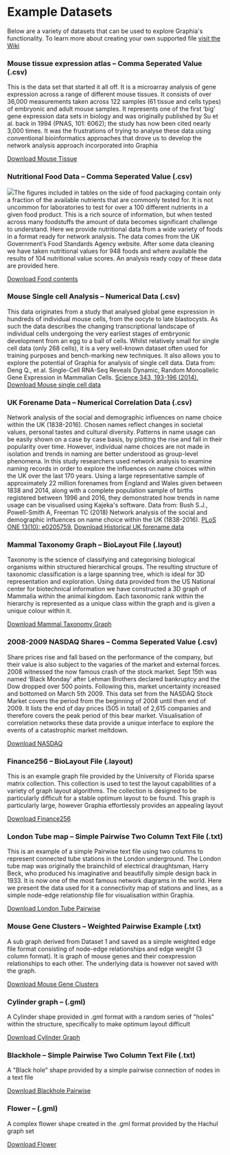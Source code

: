 Example Datasets
================

Below are a variety of datasets that can be used to explore Graphia's functionality. To learn more about creating your own supported file [visit the Wiki](https://kajeka.com/wiki/)

### **Mouse tissue expression atlas** – Comma Seperated Value (.csv)

This is the data set that started it all off. It is a microarray analysis of gene expression across a range of different mouse tissues. It consists of over 36,000 measurements taken across 122 samples (61 tissue and cells types) of embryonic and adult mouse samples. It represents one of the first ‘big’ gene expression data sets in biology and was originally published by Su et al. back in 1994 (PNAS, 101: 6062); the study has now been cited nearly 3,000 times. It was the frustrations of trying to analyse these data using conventional bioinformatics approaches that drove us to develop the network analysis approach incorporated into Graphia

[Download Mouse Tissue](https://kajeka.com/wp-content/uploads/2015/11/mouse_tissue_atlas.zip)

### **Nutritional Food Data** – Comma Seperated Value (.csv)

![](https://kajeka.com/wp-content/uploads/2015/11/nutrition.jpg)The figures included in tables on the side of food packaging contain only a fraction of the available nutrients that are commonly tested for. It is not uncommon for laboratories to test for over a 100 different nutrients in a given food product. This is a rich source of information, but when tested across many foodstuffs the amount of data becomes significant challenge to understand. Here we provide nutritional data from a wide variety of foods in a format ready for network analysis. The data comes from the UK Government’s Food Standards Agency website. After some data cleaning we have taken nutritional values for 948 foods and where available the results of 104 nutritional value scores. An analysis ready copy of these data are provided here.

[Download Food contents](https://kajeka.com/wp-content/uploads/2019/09/Food_contents_2019.csv)

### **Mouse Single cell Analysis** – Numerical Data (.csv)

This data originates from a study that analysed global gene expression in hundreds of individual mouse cells, from the oocyte to late blastocysts. As such the data describes the changing transcriptional landscape of individual cells undergoing the very earliest stages of embryonic development from an egg to a ball of cells. Whilst relatively small for single cell data (only 268 cells), it is a very well-known dataset often used for training purposes and bench-marking new techniques. It also allows you to explore the potential of Graphia for analysis of single cell data. Data from: Deng Q., et al. Single-Cell RNA-Seq Reveals Dynamic, Random Monoallelic Gene Expression in Mammalian Cells. [Science 343, 193-196 (2014).](http://science.sciencemag.org/content/343/6167/193.long) [Download Mouse single cell data](/wp-content/uploads/2019/02/Deng_assay.csv)

### **UK Forename Data** – Numerical Correlation Data (.csv)

Network analysis of the social and demographic influences on name choice within the UK (1838-2016). Chosen names reflect changes in societal values, personal tastes and cultural diversity. Patterns in name usage can be easily shown on a case by case basis, by plotting the rise and fall in their popularity over time. However, individual name choices are not made in isolation and trends in naming are better understood as group-level phenomena. In this study researchers used network analysis to examine naming records in order to explore the influences on name choices within the UK over the last 170 years. Using a large representative sample of approximately 22 million forenames from England and Wales given between 1838 and 2014, along with a complete population sample of births registered between 1996 and 2016, they demonstrated how trends in name usage can be visualised using Kajeka's software. Data from: Bush S.J., Powell-Smith A, Freeman TC (2018) Network analysis of the social and demographic influences on name choice within the UK (1838-2016). [PLoS ONE 13(10): e0205759.](https://journals.plos.org/plosone/article?id=10.1371/journal.pone.0205759) [Download Historical UK forename data](/wp-content/uploads/2019/02/UK_forenames_1838-2014.csv)

### **Mammal Taxonomy Graph** – BioLayout File (.layout)

Taxonomy is the science of classifying and categorising biological organisms within structured hierarchical groups. The resulting structure of taxonomic classification is a large spanning tree, which is ideal for 3D representation and exploration. Using data provided from the US National center for biotechnical information we have constructed a 3D graph of Mammalia within the animal kingdom. Each taxonomic rank within the hierarchy is represented as a unique class within the graph and is given a unique colour within it.

[Download Mammal Taxonomy Graph](https://kajeka.com/wp-content/uploads/2016/04/mammalTaxonomy.layout)

### **2008-2009 NASDAQ Shares** – Comma Seperated Value (.csv)

Share prices rise and fall based on the performance of the company, but their value is also subject to the vagaries of the market and external forces. 2008 witnessed the now famous crash of the stock market. Sept 15th was named ‘Black Monday’ after Lehman Brothers declared bankruptcy and the Dow dropped over 500 points. Following this, market uncertainty increased and bottomed on March 5th 2009. This data set from the NASDAQ Stock Market covers the period from the beginning of 2008 until then end of 2009. It lists the end of day prices (505 in total) of 2,615 companies and therefore covers the peak period of this bear market. Visualisation of correlation networks these data provide a unique interface to explore the events of a catastrophic market meltdown.

[Download NASDAQ](https://kajeka.com/wp-content/uploads/2015/11/NASDAQ-2008-2009.csv)

### **Finance256** – BioLayout File (.layout)

This is an example graph file provided by the University of Florida sparse matrix collection. This collection is used to test the layout capabilities of a variety of graph layout algorithms. The collection is designed to be particularly difficult for a stable optimum layout to be found. This graph is particularly large, however Graphia effortlessly provides an appealing layout

[Download Finance256](https://kajeka.com/wp-content/uploads/2016/04/finance256.layout)

### **London Tube map** – Simple Pairwise Two Column Text File (.txt)

This is an example of a simple Pairwise text file using two columns to represent connected tube stations in the London underground. The London tube map was originally the brainchild of electrical draughtsman, Harry Beck, who produced his imaginative and beautifully simple design back in 1933. It is now one of the most famous network diagrams in the world. Here we present the data used for it a connectivity map of stations and lines, as a simple node-edge relationship file for visualisation within Graphia.

[Download London Tube Pairwise](https://kajeka.com/wp-content/uploads/2015/10/Simple_pairwise-London_tube_map.txt)

### **Mouse Gene Clusters** – Weighted Pairwise Example (.txt)

A sub graph derived from Dataset 1 and saved as a simple weighted edge file format consisting of node-edge relationships and edge weight (3 column format). It is graph of mouse genes and their coexpression relationships to each other. The underlying data is however not saved with the graph.

[Download Mouse Gene Clusters](https://kajeka.com/wp-content/uploads/2015/10/Weighted_pairwise-gene-clusters.txt)

### **Cylinder graph** – (.gml)

A Cylinder shape provided in .gml format with a random series of "holes" within the structure, specifically to make optimum layout difficult

[Download Cylinder Graph](https://kajeka.com/wp-content/uploads/2015/10/cylinder_rnd_100_100.gml)

### **Blackhole** – Simple Pairwise Two Column Text File (.txt)

A "Black hole" shape provided by a simple pairwise connection of nodes in a text file

[Download Blackhole Pairwise](https://kajeka.com/wp-content/uploads/2015/11/Simple_pairwise-Blackhole.txt)

### **Flower** – (.gml)

A complex flower shape created in the .gml format provided by the Hachul graph set

[Download Flower](https://kajeka.com/wp-content/uploads/2015/11/flower_005.gml)